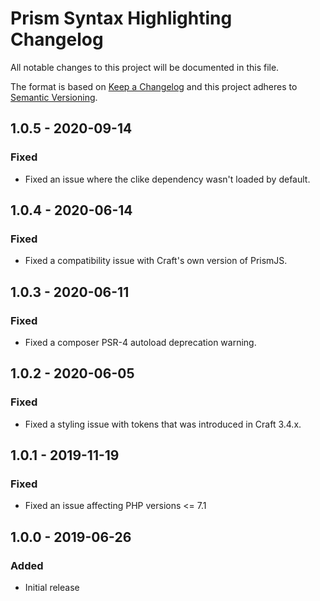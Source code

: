 # Prism Syntax Highlighting Changelog

All notable changes to this project will be documented in this file.

The format is based on [Keep a Changelog](http://keepachangelog.com/) and this project adheres to [Semantic Versioning](http://semver.org/).

## 1.0.5 - 2020-09-14
### Fixed
- Fixed an issue where the clike dependency wasn't loaded by default.

## 1.0.4 - 2020-06-14
### Fixed
- Fixed a compatibility issue with Craft's own version of PrismJS.

## 1.0.3 - 2020-06-11
### Fixed
- Fixed a composer PSR-4 autoload deprecation warning.

## 1.0.2 - 2020-06-05
### Fixed
- Fixed a styling issue with tokens that was introduced in Craft 3.4.x.

## 1.0.1 - 2019-11-19
### Fixed
- Fixed an issue affecting PHP versions <= 7.1

## 1.0.0 - 2019-06-26
### Added
- Initial release
